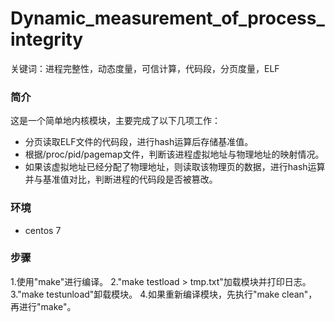 # Dynamic_measurement_of_process_integrity
关键词：进程完整性，动态度量，可信计算，代码段，分页度量，ELF

### 简介
这是一个简单地内核模块，主要完成了以下几项工作：
* 分页读取ELF文件的代码段，进行hash运算后存储基准值。
* 根据/proc/pid/pagemap文件，判断该进程虚拟地址与物理地址的映射情况。
* 如果该虚拟地址已经分配了物理地址，则读取该物理页的数据，进行hash运算并与基准值对比，判断进程的代码段是否被篡改。

### 环境
* centos 7

### 步骤
1.使用"make"进行编译。
2."make testload > tmp.txt"加载模块并打印日志。
3."make testunload"卸载模块。
4.如果重新编译模块，先执行"make clean"，再进行"make"。

